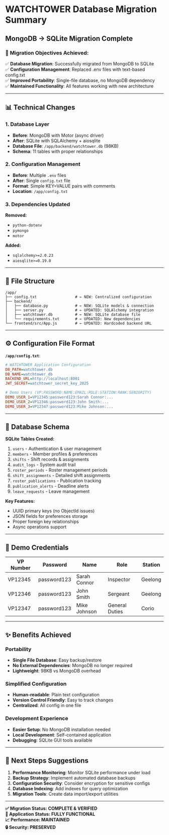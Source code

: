 # WATCHTOWER Database Migration Summary
## MongoDB → SQLite Migration Complete

### 🎯 **Migration Objectives Achieved:**
✅ **Database Migration**: Successfully migrated from MongoDB to SQLite  
✅ **Configuration Management**: Replaced .env files with text-based config.txt  
✅ **Improved Portability**: Single-file database, no MongoDB dependency  
✅ **Maintained Functionality**: All features working with new architecture  

---

## **📊 Technical Changes**

### **1. Database Layer**
- **Before**: MongoDB with Motor (async driver)
- **After**: SQLite with SQLAlchemy + aiosqlite
- **Database File**: `/app/backend/watchtower.db` (98KB)
- **Schema**: 11 tables with proper relationships

### **2. Configuration Management**
- **Before**: Multiple `.env` files
- **After**: Single `config.txt` file
- **Format**: Simple KEY=VALUE pairs with comments
- **Location**: `/app/config.txt`

### **3. Dependencies Updated**
**Removed:**
- `python-dotenv`
- `pymongo` 
- `motor`

**Added:**
- `sqlalchemy>=2.0.23`
- `aiosqlite>=0.19.0`

---

## **📁 File Structure**

```
/app/
├── config.txt                 # ← NEW: Centralized configuration
├── backend/
│   ├── database.py            # ← NEW: SQLite models & connection
│   ├── server.py              # ← UPDATED: SQLAlchemy integration  
│   ├── watchtower.db          # ← NEW: SQLite database file
│   └── requirements.txt       # ← UPDATED: New dependencies
└── frontend/src/App.js        # ← UPDATED: Hardcoded backend URL
```

---

## **⚙️ Configuration File Format**

**`/app/config.txt`**:
```ini
# WATCHTOWER Application Configuration
DB_PATH=watchtower.db
DB_NAME=watchtower_db
BACKEND_URL=http://localhost:8001
JWT_SECRET=watchtower_secret_key_2025

# Demo Users (VP:PASSWORD:NAME:EMAIL:ROLE:STATION:RANK:SENIORITY)
DEMO_USER_1=VP12345:password123:Sarah Connor:...
DEMO_USER_2=VP12346:password123:John Smith:...
DEMO_USER_3=VP12347:password123:Mike Johnson:...
```

---

## **💾 Database Schema**

**SQLite Tables Created:**
1. `users` - Authentication & user management
2. `members` - Member profiles & preferences  
3. `shifts` - Shift records & assignments
4. `audit_logs` - System audit trail
5. `roster_periods` - Roster management periods
6. `shift_assignments` - Detailed shift assignments
7. `roster_publications` - Publication tracking
8. `publication_alerts` - Deadline alerts
9. `leave_requests` - Leave management

**Key Features:**
- UUID primary keys (no ObjectId issues)
- JSON fields for preferences storage
- Proper foreign key relationships
- Async operations support

---

## **🔐 Demo Credentials**

| VP Number | Password | Name | Role | Station |
|-----------|----------|------|------|---------|
| VP12345 | password123 | Sarah Connor | Inspector | Geelong |
| VP12346 | password123 | John Smith | Sergeant | Geelong |
| VP12347 | password123 | Mike Johnson | General Duties | Corio |

---

## **✨ Benefits Achieved**

### **Portability**
- **Single File Database**: Easy backup/restore
- **No External Dependencies**: MongoDB no longer required
- **Lightweight**: 98KB vs MongoDB overhead

### **Simplified Configuration**  
- **Human-readable**: Plain text configuration
- **Version Control Friendly**: Easy to track changes
- **Centralized**: All config in one file

### **Development Experience**
- **Easier Setup**: No MongoDB installation needed
- **Local Development**: Self-contained application
- **Debugging**: SQLite GUI tools available

---

## **🚀 Next Steps Suggestions**

1. **Performance Monitoring**: Monitor SQLite performance under load
2. **Backup Strategy**: Implement automated database backups  
3. **Configuration Security**: Consider encryption for sensitive configs
4. **Database Indexing**: Add indexes for query optimization
5. **Migration Tools**: Create data import/export utilities

---

**✅ Migration Status: COMPLETE & VERIFIED**  
**🎯 Application Status: FULLY FUNCTIONAL**  
**📈 Performance: MAINTAINED**  
**🔒 Security: PRESERVED**